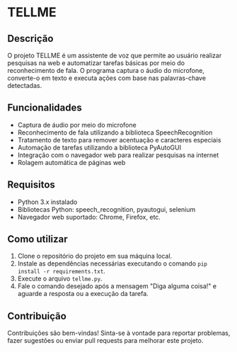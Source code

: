 # TELLME

## Descrição

O projeto TELLME é um assistente de voz que permite ao usuário realizar pesquisas na web e automatizar tarefas básicas por meio do reconhecimento de fala. O programa captura o áudio do microfone, converte-o em texto e executa ações com base nas palavras-chave detectadas.

## Funcionalidades

- Captura de áudio por meio do microfone
- Reconhecimento de fala utilizando a biblioteca SpeechRecognition
- Tratamento de texto para remover acentuação e caracteres especiais
- Automação de tarefas utilizando a biblioteca PyAutoGUI
- Integração com o navegador web para realizar pesquisas na internet
- Rolagem automática de páginas web

## Requisitos

- Python 3.x instalado
- Bibliotecas Python: speech_recognition, pyautogui, selenium
- Navegador web suportado: Chrome, Firefox, etc.

## Como utilizar

1. Clone o repositório do projeto em sua máquina local.
2. Instale as dependências necessárias executando o comando `pip install -r requirements.txt`.
3. Execute o arquivo `tellme.py`.
4. Fale o comando desejado após a mensagem "Diga alguma coisa!" e aguarde a resposta ou a execução da tarefa.

## Contribuição

Contribuições são bem-vindas! Sinta-se à vontade para reportar problemas, fazer sugestões ou enviar pull requests para melhorar este projeto.